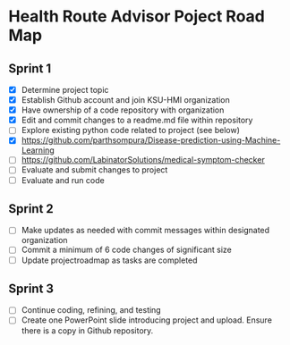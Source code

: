 # **Health Route Advisor Poject Road Map**
## **Sprint 1**
- [x] Determine project topic
- [x] Establish Github account and join KSU-HMI organization
- [x] Have ownership of a code repository with organization
- [x] Edit and commit changes to a readme.md file within repository
- [ ] Explore existing python code related to project (see below)
- [x] https://github.com/parthsompura/Disease-prediction-using-Machine-Learning
- [ ] https://github.com/LabinatorSolutions/medical-symptom-checker
- [ ] Evaluate and submit changes to project
- [ ] Evaluate and run code

## **Sprint 2**
- [ ] Make updates as needed with commit messages within designated organization
- [ ] Commit a minimum of 6 code changes of significant size
- [ ] Update projectroadmap as tasks are completed
      
## **Sprint 3**
- [ ] Continue coding, refining, and testing
- [ ] Create one PowerPoint slide introducing project and upload. Ensure there is a copy in  Github repository.
